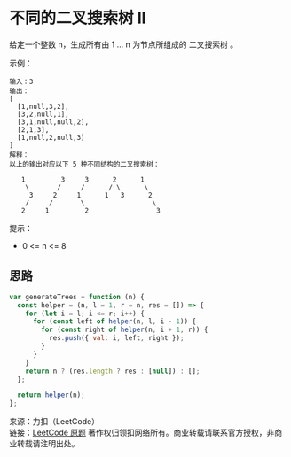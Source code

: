 # 不同的二叉搜索树 II

给定一个整数 n，生成所有由 1 ... n 为节点所组成的 二叉搜索树 。

示例：

```text
输入：3
输出：
[
  [1,null,3,2],
  [3,2,null,1],
  [3,1,null,null,2],
  [2,1,3],
  [1,null,2,null,3]
]
解释：
以上的输出对应以下 5 种不同结构的二叉搜索树：

   1         3     3      2      1
    \       /     /      / \      \
     3     2     1      1   3      2
    /     /       \                 \
   2     1         2                 3
```

提示：

- 0 <= n <= 8

## 思路

```js
var generateTrees = function (n) {
  const helper = (n, l = 1, r = n, res = []) => {
    for (let i = l; i <= r; i++) {
      for (const left of helper(n, l, i - 1)) {
        for (const right of helper(n, i + 1, r)) {
          res.push({ val: i, left, right });
        }
      }
    }
    return n ? (res.length ? res : [null]) : [];
  };

  return helper(n);
};
```

来源：力扣（LeetCode）  
链接：[LeetCode 原题](https://leetcode-cn.com/problems/unique-binary-search-trees-ii)
著作权归领扣网络所有。商业转载请联系官方授权，非商业转载请注明出处。
